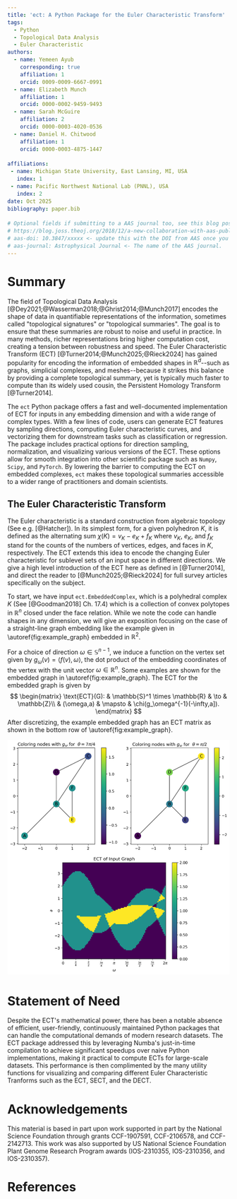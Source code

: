 ```yaml
---
title: 'ect: A Python Package for the Euler Characteristic Transform'
tags:
  - Python
  - Topological Data Analysis
  - Euler Characteristic 
authors:
  - name: Yemeen Ayub
    corresponding: true
    affiliation: 1
    orcid: 0009-0009-6667-0991
  - name: Elizabeth Munch
    affiliation: 1
    orcid: 0000-0002-9459-9493
  - name: Sarah McGuire
    affiliation: 2
    orcid: 0000-0003-4020-0536
  - name: Daniel H. Chitwood 
    affiliation: 1
    orcid: 0000-0003-4875-1447

affiliations:
 - name: Michigan State University, East Lansing, MI, USA
   index: 1
 - name: Pacific Northwest National Lab (PNNL), USA
   index: 2
date: Oct 2025
bibliography: paper.bib

# Optional fields if submitting to a AAS journal too, see this blog post:
# https://blog.joss.theoj.org/2018/12/a-new-collaboration-with-aas-publishings
# aas-doi: 10.3847/xxxxx <- update this with the DOI from AAS once you know it.
# aas-journal: Astrophysical Journal <- The name of the AAS journal.
---
```


# Summary

The field of Topological Data Analysis [@Dey2021;@Wasserman2018;@Ghrist2014;@Munch2017] encodes the shape of data in quantifiable representations of the information, sometimes called "topological signatures" or "topological summaries". The goal is to ensure that these summaries are robust to noise and useful in practice. In many methods, richer representations bring higher computation cost, creating a tension between robustness and speed. The Euler Characteristic Transform (ECT) [@Turner2014;@Munch2025;@Rieck2024] has gained popularity for encoding the information of embedded shapes in $\mathbb{R}^d$--such as graphs, simplicial complexes, and meshes--because it strikes this balance by providing a complete topological summary, yet is typically much faster to compute than its widely used cousin, the Persistent Homology Transform [@Turner2014].

The `ect` Python package offers a fast and well-documented implementation of ECT for inputs in any embedding dimension and with a wide range of complex types. With a few lines of code, users can generate ECT features by sampling directions, computing Euler characteristic curves, and vectorizing them for downstream tasks such as classification or regression. The package includes practical options for direction sampling, normalization, and visualizing various versions of the ECT. These options allow for smooth integration into other scientific package such as `Numpy`, `Scipy`, and `PyTorch`. By lowering the barrier to computing the ECT on embedded complexes, `ect` makes these topological summaries accessible to a wider range of practitioners and domain scientists.

## The Euler Characteristic Transform

The Euler characteristic is a standard construction from algebraic topology (See e.g. [@Hatcher]). 
In its simplest form, for a given polyhedron $K$, it is defined as the alternating sum $\chi(K) = v_K-e_K+f_K$ where $v_K$, $e_K$, and $f_K$ stand for the counts of the numbers of vertices, edges, and faces in $K$, respectively.
The ECT extends this idea to encode the changing Euler characteristic for sublevel sets of an input space in different directions.
We give a high level introduction of the ECT here as defined in [@Turner2014], and direct the reader to [@Munch2025;@Rieck2024] for full survey articles specifically on the subject. 
<!-- Further, note that the code is built to handle embedded cell complexes of arbitrary dimension, but for ease of introduction, we explain the basics using embedded graphs. -->

To start, we have input `ect.EmbeddedComplex`, which is a polyhedral complex $K$ (See [@Goodman2018] Ch. 17.4) which is a collection of convex polytopes in $\mathbb{R}^n$ closed under the face relation. While we note the code can handle shapes in any dimension, we will give an exposition focusing on the case of a straight-line graph embedding like the example given in \autoref{fig:example_graph} embedded in $\mathbb{R}^2$.

For a choice of direction $\omega \in \mathbb{S}^{n-1}$, we induce a function on the vertex set given by $g_\omega(v) = \langle f(v), \omega\rangle$, the dot product of the embedding coordinates of the vertex with the unit vector $\omega \in \mathbb{R}^n$. 
Some examples are shown for the embedded graph in \autoref{fig:example_graph}. 
The ECT for the embedded graph is given by
$$
\begin{matrix}
\text{ECT}(G): & \mathbb{S}^1 \times \mathbb{R} & \to &  \mathbb{Z}\\
& (\omega,a) & \mapsto & \chi(g_\omega^{-1}(-\infty,a]).
\end{matrix}
$$
After discretizing, the example embedded graph has an ECT matrix as shown in the bottom row of \autoref{fig:example_graph}.

![(Top row) An example of an embedded graph with two choices of function $f_\omega$ drawn as the coloring on the nodes. (Bottom) The ECT matrix of the graph shown.\label{fig:example_graph}](figures/CombineGraphExample.png)

<!-- ![A filtration of a graph showing the sublevel sets of $g_\omega$ for a fixed direction $\omega$. The vertices and edges are added to the filtration as the height increases.\label{fig:filtration}](figures/filtration.png) -->

<!-- ## Extension to higher dimensional embedding

In theory, the ECT can be defined for a space embedded in $\mathbb{R}^d$ for any $d$. 
In practice, for applications geared toward encoding shapes seen in the physical world, this is largely limited to the cases $d=2$ or $d=3$. 
Still, issues arise in applications in the case of $d=3$ where the choice for discretizing the directions chosen on the sphere $\mathbb{S}^2$ is not canonical like the case of $d=2$ and the circle $\mathbb{S}^1$ [@Mardia1999]. 
To this end we have implemented **Make sure this is true** the 3D ECT for graph inputs. 
In order to handle issues with choices of direction discretiziations, we have implemented multiple options for sampling, **Which ones? **
- Uniform in $\theta$ and $\rho$? 
- Whatever other sampling methods I can find in that directions book. 
- From wikipedia: 
  - [Kent distribution](https://en.wikipedia.org/wiki/Kent_distribution) 
  - [von Mises-Fisher](https://en.wikipedia.org/wiki/Von_Mises%E2%80%93Fisher_distribution#Matrix_Von_Mises-Fisher)




## Capabilities of the `ect` package 

The main functionality of the `ect` package is to compute the ECT using the class `ect.ect.ECT`, including for higher dimensional structures than described in the previous section.
This can be modified to accept different choices of subsets of directions of the sphere $\mathbb{S}^{n-1}$, including uniform and random sampling methods.
Variants of the ECT are also implemented including the Smooth Euler Characteristic Transform (SECT) [@Crawford2019;@Meng2022]; and the Differentiable Euler Characteristic Transform (DECT) [@Roell2024]. 
The ECT output is also capable of easily returning distances between transforms, generally defined as the $L_p$ distance between two functions $ECT(K_1), ECT(K_2):\mathbb{S}^{n-1} \times \mathbb{R} \to \mathbb{Z}$.

<!-- ![MDS of Matisse](figures/Matisse_MDS.png) -->


# Statement of Need

Despite the ECT's mathematical power, there has been a notable absence of efficient, user-friendly, continuously maintained Python packages that can handle the computational demands of modern research datasets. The ECT package addressed this by leveraging Numba's just-in-time compilation to achieve significant speedups over naive Python implementations, making it practical to compute ECTs for large-scale datasets. This performance is then complimented by the many utility functions for visualizing and comparing different Euler Characteristic Tranforms such as the ECT, SECT, and the DECT.



# Acknowledgements

This material is based in part upon work supported in part by the National Science Foundation through grants
CCF-1907591,
CCF-2106578,
and CCF-2142713.
This work was also supported by US National Science Foundation Plant Genome Research Program awards (IOS-2310355, IOS-2310356, and IOS-2310357).

# References
